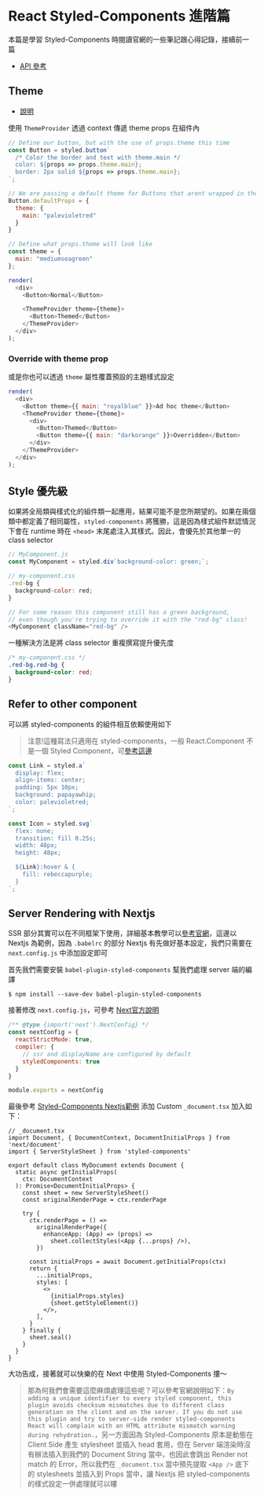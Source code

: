 # React Styled-Components 進階篇

本篇是學習 Styled-Components 時閱讀官網的一些筆記跟心得記錄，接續前一篇

- [API 參考](https://styled-components.com/docs/api)

## Theme
- [說明](https://styled-components.com/docs/advanced#theming)

使用 `ThemeProvider` 透過 context 傳遞 theme props 在組件內

```js
// Define our button, but with the use of props.theme this time
const Button = styled.button`
  /* Color the border and text with theme.main */
  color: ${props => props.theme.main};
  border: 2px solid ${props => props.theme.main};
`;

// We are passing a default theme for Buttons that arent wrapped in the ThemeProvider
Button.defaultProps = {
  theme: {
    main: "palevioletred"
  }
}

// Define what props.theme will look like
const theme = {
  main: "mediumseagreen"
};

render(
  <div>
    <Button>Normal</Button>

    <ThemeProvider theme={theme}>
      <Button>Themed</Button>
    </ThemeProvider>
  </div>
);
```

### Override with theme prop
或是你也可以透過 `theme` 屬性覆蓋預設的主題樣式設定

```js
render(
  <div>
    <Button theme={{ main: "royalblue" }}>Ad hoc theme</Button>
    <ThemeProvider theme={theme}>
      <div>
        <Button>Themed</Button>
        <Button theme={{ main: "darkorange" }}>Overridden</Button>
      </div>
    </ThemeProvider>
  </div>
);
```

## Style 優先級

如果將全局類與樣式化的組件類一起應用，結果可能不是您所期望的。如果在兩個類中都定義了相同屬性，`styled-components` 將獲勝，這是因為樣式組件默認情況下會在 runtime 時在 `<head>` 末尾處注入其樣式。因此，會優先於其他單一的 class selector

```js
// MyComponent.js
const MyComponent = styled.div`background-color: green;`;

// my-component.css
.red-bg {
  background-color: red;
}

// For some reason this component still has a green background,
// even though you're trying to override it with the "red-bg" class!
<MyComponent className="red-bg" />
```

一種解決方法是將 class selector 重複撰寫提升優先度

```css
/* my-component.css */
.red-bg.red-bg {
  background-color: red;
}
```

## Refer to other component
可以將 styled-components 的組件相互依賴使用如下

> 注意!這種寫法只適用在 styled-components，一般 React.Component 不是一個 Styled Component，可[參考這邊](https://styled-components.com/docs/advanced#caveat)

```js
const Link = styled.a`
  display: flex;
  align-items: center;
  padding: 5px 10px;
  background: papayawhip;
  color: palevioletred;
`;

const Icon = styled.svg`
  flex: none;
  transition: fill 0.25s;
  width: 48px;
  height: 48px;

  ${Link}:hover & {
    fill: rebeccapurple;
  }
`;
```

## Server Rendering with Nextjs
SSR 部分其實可以在不同框架下使用，詳細基本教學可以[參考官網](https://styled-components.com/docs/tooling#serverside-rendering)，這邊以 Nextjs 為範例，因為 `.babelrc` 的部分 Nextjs 有先做好基本設定，我們只需要在 `next.config.js` 中添加設定即可

首先我們需要安裝 `babel-plugin-styled-components` 幫我們處理 server 端的編譯

```
$ npm install --save-dev babel-plugin-styled-components
```

接著修改 `next.config.js`，可參考 [Next官方說明](https://nextjs.org/docs/advanced-features/compiler#styled-components)

```js
/** @type {import('next').NextConfig} */
const nextConfig = {
  reactStrictMode: true,
  compiler: {
    // ssr and displayName are configured by default
    styledComponents: true
  }
}

module.exports = nextConfig
```

最後參考 [Styled-Components Nextjs範例](https://github.com/vercel/next.js/tree/canary/examples/with-styled-components-babel) 添加 Custom `_document.tsx` 加入如下：

```tsx
// _document.tsx
import Document, { DocumentContext, DocumentInitialProps } from 'next/document'
import { ServerStyleSheet } from 'styled-components'

export default class MyDocument extends Document {
  static async getInitialProps(
    ctx: DocumentContext
  ): Promise<DocumentInitialProps> {
    const sheet = new ServerStyleSheet()
    const originalRenderPage = ctx.renderPage

    try {
      ctx.renderPage = () =>
        originalRenderPage({
          enhanceApp: (App) => (props) =>
            sheet.collectStyles(<App {...props} />),
        })

      const initialProps = await Document.getInitialProps(ctx)
      return {
        ...initialProps,
        styles: [
          <>
            {initialProps.styles}
            {sheet.getStyleElement()}
          </>,
        ],
      }
    } finally {
      sheet.seal()
    }
  }
}
```

大功告成，接著就可以快樂的在 Next 中使用 Styled-Components 摟～

> 那為何我們會需要這麼麻煩處理這些呢？可以參考官網說明如下：`By adding a unique identifier to every styled component, this plugin avoids checksum mismatches due to different class generation on the client and on the server. If you do not use this plugin and try to server-side render styled-components React will complain with an HTML attribute mismatch warning during rehydration.`，另一方面因為 Styled-Components 原本是動態在 Client Side 產生 stylesheet 並插入 head 套用，但在 Server 端渲染時沒有辦法插入到我們的 Document String 當中，也因此會跳出 Render not match 的 Error，所以我們在 `_document.tsx` 當中預先提取 `<App />` 底下的 stylesheets 並插入到 Props 當中，讓 Nextjs 把 styled-components 的樣式設定一併處理就可以瞜